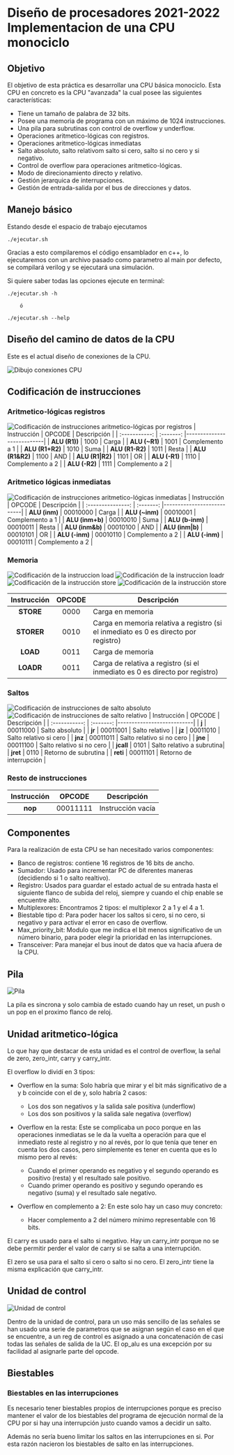 # Diseño de procesadores 2021-2022 Implementacion de una CPU monociclo

## Objetivo
El objetivo de esta práctica es desarrollar una CPU básica monociclo. Esta CPU en concreto es la CPU "avanzada" la cual posee las siguientes características:

- Tiene un tamaño de palabra de 32 bits.
- Posee una memoria de programa con un máximo de 1024 instrucciones.
- Una pila para subrutinas con control de overflow y underflow.
- Operaciones aritmetico-lógicas con registros.
- Operaciones aritmetico-lógicas inmediatas
- Salto absoluto, salto relativom salto si cero, salto si no cero y si negativo.
- Control de overflow para operaciones aritmetico-lógicas.
- Modo de direcionamiento directo y relativo.
- Gestión jerarquica de interrupciones.
- Gestión de entrada-salida por el bus de direcciones y datos.


## Manejo básico
Estando desde el espacio de trabajo ejecutamos
```
./ejecutar.sh
```

Gracias a esto compilaremos el código ensamblador en c++, lo ejecutaremos con
un archivo pasado como parametro al main por defecto, se compilará verilog y 
se ejecutará una simulación.

Si quiere saber todas las opciones ejecute en terminal:
```
./ejecutar.sh -h  

    ó

./ejecutar.sh --help
```

## Diseño del camino de datos de la CPU

Este es el actual diseño de conexiones de la CPU.

![Dibujo conexiones CPU](./img/camino_de_datos.png)


## Codificación de instrucciones
### Aritmetico-lógicas registros
![Codificación de instrucciones aritmetico-lógicas por registros](./img/cod_arit_reg.png)
| Instrucción       | OPCODE    | Descripción               |
| :-----------:     | :-------: |---------------------------|
| **ALU (R1))**     | 1000      | Carga                     |
| **ALU (~R1)**     | 1001      | Complemento a 1           |
| **ALU (R1+R2)**   | 1010      | Suma                      |
| **ALU (R1-R2)**   | 1011      | Resta                     |
| **ALU (R1&R2)**   | 1100      | AND                       |
| **ALU (R1\|R2)**  | 1101      | OR                        |
| **ALU (-R1)**     | 1110      | Complemento a 2           |
| **ALU (-R2)**     | 1111      | Complemento a 2           |

### Aritmetico lógicas inmediatas
![Codificación de instrucciones aritmetico-lógicas inmediatas](./img/cod_arit_inm.png)
| Instrucción       | OPCODE    | Descripción               |
| :---------------: | :-------: |---------------------------|
| **ALU (inm)**     | 00010000  | Carga                     |
| **ALU (~inm)**    | 00010001  | Complemento a 1           |
| **ALU (inm+b)**   | 00010010  | Suma                      |
| **ALU (b-inm)**   | 00010011  | Resta                     |
| **ALU (inm&b)**   | 00010100  | AND                       |
| **ALU (inm\|b)**  | 00010101  | OR                        |
| **ALU (-inm)**    | 00010110  | Complemento a 2           |
| **ALU (-inm)**    | 00010111  | Complemento a 2           |


### Memoria
![Codificación de la instruccion load](./img/cod_load.png)
![Codificación de la instruccion loadr](./img/cod_loadr.png)
![Codificación de la instrucción store](./img/cod_store.png)
![Codificación de la instrucción store](./img/cod_storer.png)

| Instrucción   | OPCODE    | Descripción                                                                           |
| :-----------: | :-------: |---------------------------------------------------------------------------------------|
| **STORE**     | 0000      | Carga en memoria                                                                      |
| **STORER**    | 0010      | Carga en memoria relativa a registro (si el inmediato es 0 es directo por registro)   |
| **LOAD**      | 0011      | Carga de memoria                                                                      |
| **LOADR**     | 0011      | Carga de relativa a registro (si el inmediato es 0 es directo por registro)           |

### Saltos
![Codificación de instrucciones de salto absoluto](./img/cod_j.png)
![Codificación de instrucciones de salto relativo](./img/cod_jr.png)
| Instrucción   | OPCODE    | Descripción               |
| :-----------: | :-------: |---------------------------|
| **j**         | 00011000  | Salto absoluto            |
| **jr**        | 00011001  | Salto relativo            |
| **jz**        | 00011010  | Salto relativo si cero    |
| **jnz**       | 00011011  | Salto relativo si no cero |
| **jne**       | 00011100  | Salto relativo si no cero |
| **jcall**     | 0101      | Salto relativo a subrutina|
| **jret**      | 0110      | Retorno de subrutina      |
| **reti**      | 00011101  | Retorno de interrupción   |

### Resto de instrucciones
| Instrucción   | OPCODE    | Descripción               |
| :-----------: | :-------: |---------------------------|
| **nop**       | 00011111  | Instrucción vacía         |


## Componentes
Para la realización de esta CPU se han necesitado varios componentes:
- Banco de registros: contiene 16 registros de 16 bits de ancho.
- Sumador: Usado para incrementar PC de diferentes maneras (decidiendo si 1 o salto realtivo).
- Registro: Usados para guardar el estado actual de su entrada hasta el siguiente flanco de subida del reloj, siempre y cuando el chip enable se encuentre alto.
- Multiplexores: Encontramos 2 tipos: el multiplexor 2 a 1 y el 4 a 1.
- Biestable tipo d: Para poder hacer los saltos si cero, si no cero, si negativo y para activar el error en caso de overflow.
- Max_priority_bit: Modulo que me indica el bit menos significativo de un número binario, para poder elegir la prioridad en las interrupciones.
- Transceiver: Para manejar el bus inout de datos que va hacia afuera de la CPU.

## Pila
![Pila](./img/pila.png)

La pila es sincrona y solo cambia de estado cuando hay un reset, un push o un pop en el proximo flanco de reloj.


## Unidad aritmetico-lógica
Lo que hay que destacar de esta unidad es el control de overflow, la señal de zero, zero_intr, carry y carry_intr.

El overflow lo dividí en 3 tipos:
- Overflow en la suma: Solo habría que mirar y el bit más significativo de a y b coincide con el de y, solo habría 2 casos:
    - Los dos son negativos y la salida sale positiva (underflow)
    - Los dos son positivos y la salida sale negativa (overflow)

- Overflow en la resta: Este se complicaba un poco porque en las operaciones inmediatas se le da la vuelta a operación para que el inmediato reste al registro y no al revés, por lo que tenía que tener en cuenta los dos casos, pero simplemente es tener en cuenta que es lo mismo pero al revés:
    - Cuando el primer operando es negativo y el segundo operando es positivo (resta) y el resultado sale positivo.
    - Cuando primer operando es positivo y segundo operando es negativo (suma) y el resultado sale negativo.

- Overflow en complemento a 2: En este solo hay un caso muy concreto:
    - Hacer complemento a 2 del número mínimo representable con 16 bits.

El carry es usado para el salto si negativo.
Hay un carry_intr porque no se debe permitir perder el valor de carry si se salta a una interrupción.

El zero se usa para el salto si cero o salto si no cero.
El zero_intr tiene la misma explicación que carry_intr.


## Unidad de control
![Unidad de control](./img/unidad_de_control.png)

Dentro de la unidad de control, para un uso más sencillo de las señales se han usado una serie de parametros que se asignan según el caso en el que se encuentre,
a un reg de control es asignado a una concatenación de casi todas las señales de salida de la UC. El op_alu es una excepción por su facilidad al asignarle parte del 
opcode.

## Biestables

### Biestables en las interrupciones
Es necesario tener biestables propios de interrupciones porque es preciso mantener el valor de los biestables del programa de ejecución normal de la CPU por si hay una interrupción
justo cuando vamos a decidir un salto.

Además no sería bueno limitar los saltos en las interrupciones en si. Por esta razón nacieron
los biestables de salto en las interrupciones.